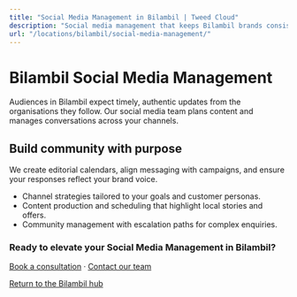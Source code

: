 ```yaml
---
title: "Social Media Management in Bilambil | Tweed Cloud"
description: "Social media management that keeps Bilambil brands consistent and engaging."
url: "/locations/bilambil/social-media-management/"
---
```


# Bilambil Social Media Management

Audiences in Bilambil expect timely, authentic updates from the organisations they follow. Our social media team plans content and manages conversations across your channels.

## Build community with purpose

We create editorial calendars, align messaging with campaigns, and ensure your responses reflect your brand voice.

- Channel strategies tailored to your goals and customer personas.
- Content production and scheduling that highlight local stories and offers.
- Community management with escalation paths for complex enquiries.

### Ready to elevate your Social Media Management in Bilambil?

[Book a consultation](/consultation/) · [Contact our team](/contact/)

[Return to the Bilambil hub](/locations/bilambil/)
